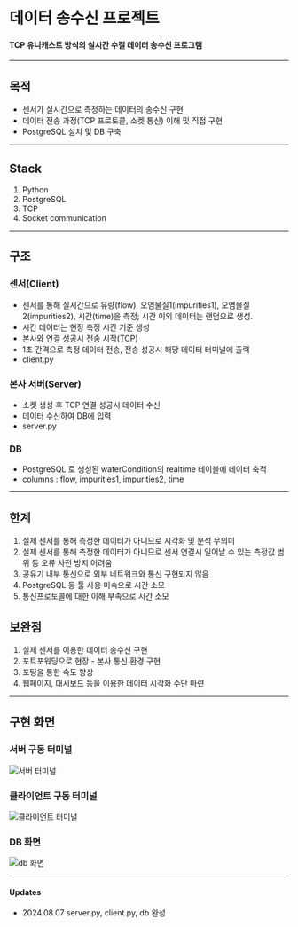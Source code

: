 # 데이터 송수신 프로젝트
#### TCP 유니캐스트 방식의 실시간 수질 데이터 송수신 프로그램

---
## 목적
- 센서가 실시간으로 측정하는 데이터의 송수신 구현
- 데이터 전송 과정(TCP 프로토콜, 소켓 통신) 이해 및 직접 구현
- PostgreSQL 설치 및 DB 구축

---
## Stack
1. Python
2. PostgreSQL
3. TCP
4. Socket communication

---
## 구조
### 센서(Client)
- 센서를 통해 실시간으로 유량(flow), 오염물질1(impurities1), 오염물질2(impurities2), 시간(time)을 측정; 시간 이외 데이터는 랜덤으로 생성.
- 시간 데이터는 현장 측정 시간 기준 생성
- 본사와 연결 성공시 전송 시작(TCP)
- 1초 간격으로 측정 데이터 전송, 전송 성공시 해당 데이터 터미널에 출력
- client.py

### 본사 서버(Server)
- 소켓 생성 후 TCP 연결 성공시 데이터 수신
- 데이터 수신하여 DB에 입력
- server.py

### DB
- PostgreSQL 로 생성된 waterCondition의 realtime 테이블에 데이터 축적
- columns : flow, impurities1, impurities2, time

--- 
## 한계
1. 실제 센서를 통해 측정한 데이터가 아니므로 시각화 및 분석 무의미
2. 실제 센서를 통해 측정한 데이터가 아니므로 센서 연결시 일어날 수 있는 측정값
범위 등 오류 사전 방지 어려움
3. 공유기 내부 통신으로 외부 네트워크와 통신 구현되지 않음
4. PostgreSQL 등 툴 사용 미숙으로 시간 소모
5. 통신프로토콜에 대한 이해 부족으로 시간 소모

## 보완점
1. 실제 센서를 이용한 데이터 송수신 구현
2. 포트포워딩으로 현장 - 본사 통신 환경 구현
3. 포팅을 통한 속도 향상
4. 웹페이지, 대시보드 등을 이용한 데이터 시각화 수단 마련

---
## 구현 화면
### 서버 구동 터미널
![서버 터미널](https://github.com/user-attachments/assets/fe931f6b-3235-4b63-8f90-624ef6c36728)

### 클라이언트 구동 터미널
![클라이언트 터미널](https://github.com/user-attachments/assets/ffb3258f-373c-49eb-ad63-fabad639f639)

### DB 화면
![db 화면](https://github.com/user-attachments/assets/6e7960db-1ce1-44b2-8bf3-bc0bc888677a)

---
#### Updates
- 2024.08.07 server.py, client.py, db 완성
